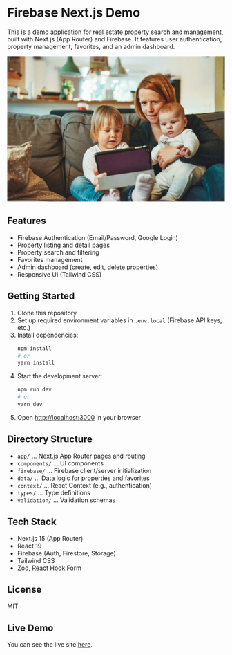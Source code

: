 # Firebase Next.js Demo

This is a demo application for real estate property search and management, built with Next.js (App Router) and Firebase. It features user authentication, property management, favorites, and an admin dashboard.

![Top Page Image](public/hero.webp)

## Features

- Firebase Authentication (Email/Password, Google Login)
- Property listing and detail pages
- Property search and filtering
- Favorites management
- Admin dashboard (create, edit, delete properties)
- Responsive UI (Tailwind CSS)

## Getting Started

1. Clone this repository
2. Set up required environment variables in `.env.local` (Firebase API keys, etc.)
3. Install dependencies:
   ```bash
   npm install
   # or
   yarn install
   ```
4. Start the development server:
   ```bash
   npm run dev
   # or
   yarn dev
   ```
5. Open [http://localhost:3000](http://localhost:3000) in your browser

## Directory Structure

- `app/` ... Next.js App Router pages and routing
- `components/` ... UI components
- `firebase/` ... Firebase client/server initialization
- `data/` ... Data logic for properties and favorites
- `context/` ... React Context (e.g., authentication)
- `types/` ... Type definitions
- `validation/` ... Validation schemas

## Tech Stack

- Next.js 15 (App Router)
- React 19
- Firebase (Auth, Firestore, Storage)
- Tailwind CSS
- Zod, React Hook Form

## License

MIT

## Live Demo

You can see the live site [here](https://firebase-nextjs-demo-eta.vercel.app/).
